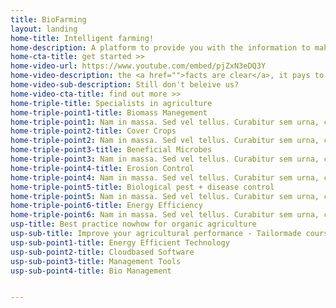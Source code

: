 ```yaml
---
title: BioFarming
layout: landing
home-title: Intelligent farming!
home-description: A platform to provide you with the information to make your farming system fit for the future, to resist climate change.
home-cta-title: get started >>
home-video-url: https://www.youtube.com/embed/pjZxN3eDQ3Y
home-video-description: the <a href="">facts are clear</a>, it pays to grow biologically and sustainably!
home-video-sub-description: Still don't beleive us?
home-video-cta-title: find out more >>
home-triple-title: Specialists in agriculture
home-triple-point1-title: Biomass Manegement
home-triple-point1: Nam in massa. Sed vel tellus. Curabitur sem urna, consequat vel, suscipit in, mattis placerat.
home-triple-point2-title: Cover Crops
home-triple-point2: Nam in massa. Sed vel tellus. Curabitur sem urna, consequat vel, suscipit in, mattis placerat.
home-triple-point3-title: Beneficial Microbes
home-triple-point3: Nam in massa. Sed vel tellus. Curabitur sem urna, consequat vel, suscipit in, mattis placerat.
home-triple-point4-title: Erosion Control
home-triple-point4: Nam in massa. Sed vel tellus. Curabitur sem urna, consequat vel, suscipit in, mattis placerat.
home-triple-point5-title: Biological pest + disease control
home-triple-point5: Nam in massa. Sed vel tellus. Curabitur sem urna, consequat vel, suscipit in, mattis placerat.
home-triple-point6-title: Energy Efficiency
home-triple-point6: Nam in massa. Sed vel tellus. Curabitur sem urna, consequat vel, suscipit in, mattis placerat.
usp-title: Best practice nowhow for organic agriculture
usp-sub-title: Improve your agricultural performance - Tailormade courses to help you grow more!
usp-sub-point1-title: Energy Efficient Technology
usp-sub-point2-title: Cloudbased Software
usp-sub-point3-title: Management Tools
usp-sub-point4-title: Bio Management


---
```


